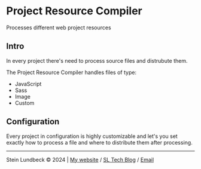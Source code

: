 # Project Resource Compiler

Processes different web project resources

## Intro

In every project there's need to process source files and distrubute them.

The Project Resource Compiler handles files of type:

* JavaScript
* Sass
* Image
* Custom

## Configuration

Every project in configuration is highly customizable and let's you set exactly how to process a file and where to distribute them after processing.


---

Stein Lundbeck &copy; 2024 | [My website](https://sltech.no "Visit my website") / [SL Tech Blog](https://blog.sltech.no "Visit mu blog") / [Email](mailto:stein@sltech.no "Email me")
